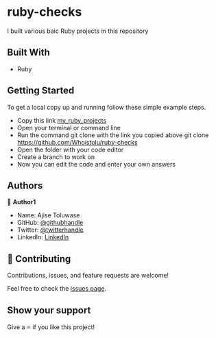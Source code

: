 # ruby-checks


I built various baic Ruby projects in this repository

## Built With

- Ruby


## Getting Started

To get a local copy up and running follow these simple example steps.

- Copy this link [my_ruby_projects](https://github.com/Whoistolu/ruby-checks)
- Open your terminal or command line
- Run the command git clone with the link you copied above git clone https://github.com/Whoistolu/ruby-checks
- Open the folder with your code editor
- Create a branch to work on
- Now you can edit the code and enter your own answers


## Authors

👤 **Author1**

- Name: Ajise Toluwase
- GitHub: [@githubhandle](https://github.com/Whoistolu)
- Twitter: [@twitterhandle](https://twitter.com/Littletolu)
- LinkedIn: [LinkedIn](https://www.linkedin.com/in/toluwase-ajise-9b40411b2/)


## 🤝 Contributing

Contributions, issues, and feature requests are welcome!

Feel free to check the [issues page](../../issues/).

## Show your support

Give a ⭐️ if you like this project!

